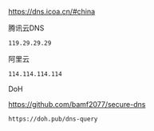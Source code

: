 https://dns.icoa.cn/#china

腾讯云DNS

```
119.29.29.29
```

阿里云

```
114.114.114.114
```

DoH

https://github.com/bamf2077/secure-dns

```
https://doh.pub/dns-query
```
